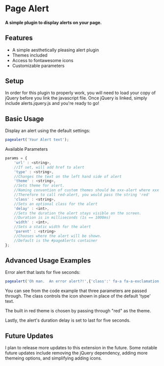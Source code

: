 Page Alert
=============
#### A simple plugin to display alerts on your page.

Features
--------
* A simple aesthetically pleasing alert plugin
* Themes included
* Access to fontawesome icons
* Customizable parameters

Setup
--------
In order for this plugin to properly work, you will need to load your copy of jQuery before you link the javascript file.  Once jQuery is linked, simply include alerts.jquery.js and you're ready to go!

Basic Usage
--------
Display an alert using the default settings:
```javascript
pagealert('Your Alert text');
```
Available Parameters
```javascript
params = {
	'url' : <string>, 
	//If set, will add href to alert
	'type' : <string>, 
	//Changes the text on the left hand side of alert
	'theme' : <string>, 
	//Sets theme for alert.
	//Naming convention of custom themes should be xxx-alert where xxx is your custom theme's name.
	//Therefore to call red-alert, you would pass the string 'red'
	'class' : <string>, 
	//Sets an optional class for the alert
	'delay' : <int>, 
	//Sets the duration the alert stays visible on the screen.  
	//Duration is in milliseconds (1s == 1000ms)
	'width' : <int>, 
	//Sets a static width for the alert
	'parent' : <string>
	//Chooses where the alert will be shown.
	//Default is the #pageAlerts container
};
```
Advanced Usage Examples
--------

Error alert that lasts for five seconds:
```javascript
pagealert('Oh man.  An error alert?!',{'class':' fa-a fa-a-exclamation','theme':'red','delay':5000});
```
You can see from the code example that three parameters are passed through.  The class controls the icon shown in place of the default 'type' text.

The built in red theme is chosen by passing through "red" as the theme.

Lastly, the alert's duration delay is set to last for five seconds.

Future Updates
--------

I plan to release more updates to this extension in the future.  Some notable future updates include removing the jQuery dependency, adding more themeing options, and simplifying adding icons.
